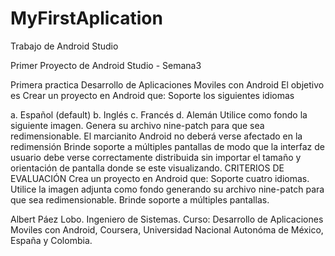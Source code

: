 # MyFirstAplication
 Trabajo de Android Studio
 
Primer Proyecto de Android Studio - Semana3

Primera practica Desarrollo de Aplicaciones Moviles con Android El objetivo es Crear un proyecto en Android que: Soporte los siguientes idiomas

a. Español (default) b. Inglés c. Francés d. Alemán Utilice como fondo la siguiente imagen. Genera su archivo nine-patch para que sea redimensionable. El marcianito Android no deberá verse afectado en la redimensión Brinde soporte a múltiples pantallas de modo que la interfaz de usuario debe verse correctamente distribuida sin importar el tamaño y orientación de pantalla donde se este visualizando. CRITERIOS DE EVALUACIÓN Crea un proyecto en Android que: Soporte cuatro idiomas. Utilice la imagen adjunta como fondo generando su archivo nine-patch para que sea redimensionable. Brinde soporte a múltiples pantallas.

Albert Páez Lobo. Ingeniero de Sistemas. Curso: Desarrollo de Aplicaciones Moviles con Android, Coursera, Universidad Nacional Autonóma de México, España y Colombia.
